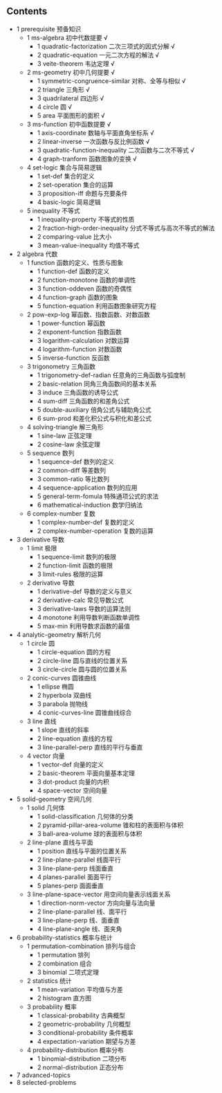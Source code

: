## Contents

- 1 prerequisite 预备知识
    - 1 ms-algebra 初中代数提要 √
        - 1 quadratic-factorization 二次三项式的因式分解 √
        - 2 quadratic-equation 一元二次方程的解法 √
        - 3 veite-theorem 韦达定理 √
    - 2 ms-geometry 初中几何提要 √
        - 1 symmetric-congruence-similar 对称、全等与相似 √
        - 2 triangle 三角形 √
        - 3 quadrilateral 四边形 √
        - 4 circle 圆 √
        - 5 area 平面图形的面积 √
    - 3 ms-function 初中函数提要 √
        - 1 axis-coordinate 数轴与平面直角坐标系 √
        - 2 linear-inverse 一次函数与反比例函数 √
        - 3 quadratic-function-inequality 二次函数与二次不等式 √
        - 4 graph-tranform 函数图象的变换 √
    - 4 set-logic 集合与简易逻辑
        - 1 set-def 集合的定义
        - 2 set-operation 集合的运算
        - 3 proposition-iff 命题与充要条件
        - 4 basic-logic 简易逻辑
    - 5 inequality 不等式
        - 1 inequality-property 不等式的性质
        - 2 fraction-high-order-inequality 分式不等式与高次不等式的解法
        - 2 comparing-value 比大小
        - 3 mean-value-inequality 均值不等式
- 2 algebra 代数
    - 1 function 函数的定义、性质与图象
        - 1 function-def 函数的定义
        - 2 function-monotone 函数的单调性
        - 3 function-oddeven 函数的奇偶性
        - 4 function-graph 函数的图象
        - 5 function-equation 利用函数图象研究方程
    - 2 pow-exp-log 幂函数、指数函数、对数函数
        - 1 power-function 幂函数
        - 2 exponent-function 指数函数
        - 3 logarithm-calculation 对数运算
        - 4 logarithm-function 对数函数
        - 5 inverse-function 反函数
    - 3 trigonometry 三角函数
        - 1 trigonometry-def-radian 任意角的三角函数与弧度制
        - 2 basic-relation 同角三角函数间的基本关系
        - 3 induce 三角函数的诱导公式
        - 4 sum-diff 三角函数的和差角公式
        - 5 double-auxiliary 倍角公式与辅助角公式
        - 6 sum-prod 和差化积公式与积化和差公式
    - 4 solving-triangle 解三角形
        - 1 sine-law 正弦定理
        - 2 cosine-law 余弦定理
    - 5 sequence 数列
        - 1 sequence-def 数列的定义
        - 2 common-diff 等差数列
        - 3 common-ratio 等比数列
        - 4 sequence-application 数列的应用
        - 5 general-term-fomula 特殊通项公式的求法
        - 6 mathematical-induction 数学归纳法
    - 6 complex-number 复数
        - 1 complex-number-def 复数的定义
        - 2 complex-number-operation 复数的运算
- 3 derivative 导数
    - 1 limit 极限
        - 1 sequence-limit 数列的极限
        - 2 function-limit 函数的极限
        - 3 limit-rules 极限的运算
    - 2 derivative 导数
        - 1 derivative-def 导数的定义与意义
        - 2 derivative-calc 常见导数公式
        - 3 derivative-laws 导数的运算法则
        - 4 monotone 利用导数判断函数单调性
        - 5 max-min 利用导数求函数的最值
- 4 analytic-geometry 解析几何
    - 1 circle 圆
        - 1 circle-equation 圆的方程
        - 2 circle-line 圆与直线的位置关系
        - 3 circle-circle 圆与圆的位置关系
    - 2 conic-curves 圆锥曲线
        - 1 ellipse 椭圆
        - 2 hyperbola 双曲线
        - 3 parabola 抛物线
        - 4 conic-curves-line 圆锥曲线综合
    - 3 line 直线
        - 1 slope 直线的斜率
        - 2 line-equation 直线的方程
        - 3 line-parallel-perp 直线的平行与垂直
    - 4 vector 向量
        - 1 vector-def 向量的定义
        - 2 basic-theorem 平面向量基本定理
        - 3 dot-product 向量的内积
        - 4 space-vector 空间向量
- 5 solid-geometry 空间几何
    - 1 solid 几何体
        - 1 solid-classification 几何体的分类
        - 2 pyramid-pillar-area-volume 锥和柱的表面积与体积
        - 3 ball-area-volume 球的表面积与体积
    - 2 line-plane 直线与平面
        - 1 position 直线与平面的位置关系
        - 2 line-plane-parallel 线面平行
        - 3 line-plane-perp 线面垂直
        - 4 planes-parallel 面面平行
        - 5 planes-perp 面面垂直
    - 3 line-plane-space-vector 用空间向量表示线面关系
        - 1 direction-norm-vector 方向向量与法向量
        - 2 line-plane-parallel 线、面平行
        - 3 line-plane-perp 线、面垂直
        - 4 line-plane-angle 线、面夹角
- 6 probability-statistics 概率与统计
    - 1 permutation-combination 排列与组合
        - 1 permutation 排列
        - 2 combination 组合
        - 3 binomial 二项式定理
    - 2 statistics 统计
        - 1 mean-variation 平均值与方差
        - 2 histogram 直方图
    - 3 probability 概率
        - 1 classical-probability 古典概型
        - 2 geometric-probability 几何概型
        - 3 conditional-probability 条件概率
        - 4 expectation-variation 期望与方差
    - 4 probability-distribution  概率分布
        - 1 binomial-distribution 二项分布
        - 2 normal-distribution 正态分布
- 7 advanced-topics
- 8 selected-problems